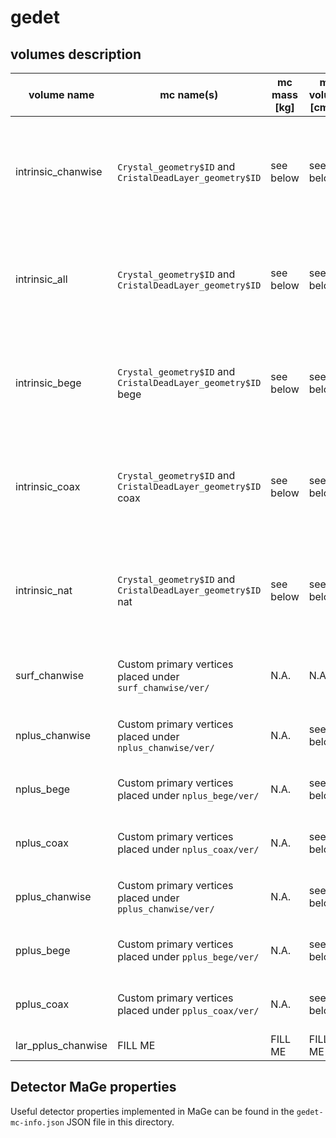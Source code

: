 # gedet

## volumes description

| volume name        | mc name(s)                                                    | mc mass [kg] | mc volume [cm^3] | density [g/cm^3]    | volume description                                                            | notes |
| ------------------ | ------------------------------------------------------------- | ------------ | ---------------- | ------------------- | ----------------------------------------------------------------------------- | ----- |
| intrinsic_chanwise | `Crystal_geometry$ID` and `CristalDeadLayer_geometry$ID`      | see below    | see below        | 5.54(enr) 5.32(nat) | Volume of detectors deployed in GERDA PhaseII, split in dead and active parts | Detectors are simulated **separately**, files are marked with the channel number for a total amount of 40 files. `$ID` refers to the MaGe volume naming convention, a dictionary can be found under `UTILS/det-data/ged-mapping.json` | 
| intrinsic_all      | `Crystal_geometry$ID` and `CristalDeadLayer_geometry$ID`      | see below    | see below        | 5.54(enr) 5.32(nat) | Volume of detectors deployed in GERDA PhaseII, split in dead and active parts | Detectors are simulated **all together**. |
| intrinsic_bege     | `Crystal_geometry$ID` and `CristalDeadLayer_geometry$ID` bege | see below    | see below        | 5.54(enr)           | Volume of detectors deployed in GERDA PhaseII, split in dead and active parts | **BEGe** detectors are simulated all together. |
| intrinsic_coax     | `Crystal_geometry$ID` and `CristalDeadLayer_geometry$ID` coax | see below    | see below        | 5.54(enr)           | Volume of detectors deployed in GERDA PhaseII, split in dead and active parts | **EnrCoax** detectors are simulated all together. |
| intrinsic_nat      | `Crystal_geometry$ID` and `CristalDeadLayer_geometry$ID` nat  | see below    | see below        | 5.32(nat)           | Volume of detectors deployed in GERDA PhaseII, split in dead and active parts | **Natcoax** detectors are simulated all together. |
| surf_chanwise      | Custom primary vertices placed under `surf_chanwise/ver/`     | N.A.         | N.A.             | N.A.                | Complete detector surface in contact with LAr                                 | Detectors are simulated separately, further info in `surf_chanwise/ver/README.md` |
| nplus_chanwise     | Custom primary vertices placed under `nplus_chanwise/ver/`    | N.A.         | see below        | N.A.                | n+ contact surface in contact with LAr                                        | Detectors are simulated separately, further info in `nplus_chanwise/ver/README.md` |
| nplus_bege         | Custom primary vertices placed under `nplus_bege/ver/`        | N.A.         | see below        | N.A.                | n+ contact surface in contact with LAr                                        | BEGe detectors are simulated all together |
| nplus_coax         | Custom primary vertices placed under `nplus_coax/ver/`        | N.A.         | see below        | N.A.                | n+ contact surface in contact with LAr                                        | Coax detectors are simulated all together |
| pplus_chanwise     | Custom primary vertices placed under `pplus_chanwise/ver/`    | N.A.         | see below        | N.A.                | p+ contact surface in contact with LAr                                        | Detectors are simulated separately, further info in `pplus_chanwise/ver/README.md` |
| pplus_bege         | Custom primary vertices placed under `pplus_bege/ver/`        | N.A.         | see below        | N.A.                | p+ contact surface in contact with LAr                                        | BEGe detectors are simulated all together |
| pplus_coax         | Custom primary vertices placed under `pplus_coax/ver/`        | N.A.         | see below        | N.A.                | p+ contact surface in contact with LAr                                        | Coax detectors are simulated all together |
| lar_pplus_chanwise | FILL ME                                                       | FILL ME      | FILL ME          | FILL ME             | FILL ME                                                                       | FILL ME |

## Detector MaGe properties

Useful detector properties implemented in MaGe can be found in the `gedet-mc-info.json` JSON file in this directory.
